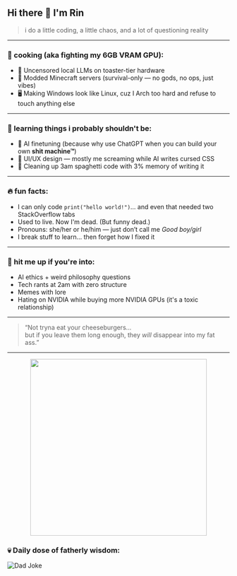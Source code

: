 ## Hi there 👋 I'm Rin

> i do a little coding, a little chaos, and a lot of questioning reality

---

### 🧠 cooking (aka fighting my 6GB VRAM GPU):
- 🧠 Uncensored local LLMs on toaster-tier hardware
- 🧩 Modded Minecraft servers (survival-only — no gods, no ops, just vibes)
- 🖥️ Making Windows look like Linux, cuz I Arch too hard and refuse to touch anything else

---

### 🌱 learning things i probably shouldn't be:
- 🤖 AI finetuning (because why use ChatGPT when you can build your own **shit machine™**)
- 🎨 UI/UX design — mostly me screaming while AI writes cursed CSS
- 🧼 Cleaning up 3am spaghetti code with 3% memory of writing it

---

### 🔥 fun facts:
- I can only code `print("hello world!")`... and even that needed two StackOverflow tabs
- Used to live. Now I'm dead. (But funny dead.)
- Pronouns: she/her or he/him — just don’t call me *Good boy/girl*
- I break stuff to learn... then forget how I fixed it

---

### 💬 hit me up if you're into:
- AI ethics + weird philosophy questions
- Tech rants at 2am with zero structure
- Memes with lore
- Hating on NVIDIA while buying more NVIDIA GPUs (it's a toxic relationship)

---

> “Not tryna eat your cheeseburgers...  
> but if you leave them long enough, they *will* disappear into my fat ass.”

---

<p align="center">
  <img src="https://cdn.discordapp.com/attachments/1050688576431595572/1254353778187042919/68747470733a2f2f692e706f7374696d672e63632f70587464434d6e792f657a6769662d636f6d2d6769662d6d616b65722d312e676966.gif" width="400">
</p>

### 💀 Daily dose of fatherly wisdom:
![Dad Joke](https://readme-jokes.vercel.app/api?theme=tokyonight&hideBorder)
